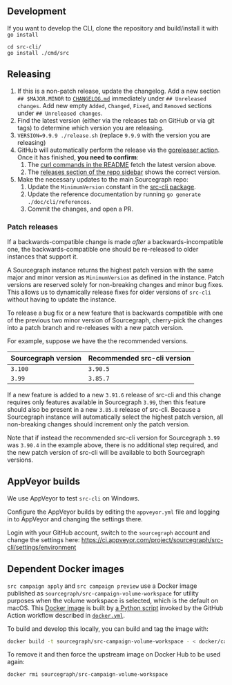 ## Development

If you want to develop the CLI, clone the repository and build/install it with `go install`

```
cd src-cli/
go install ./cmd/src
```

## Releasing

1.  If this is a non-patch release, update the changelog. Add a new section `## $MAJOR.MINOR` to [`CHANGELOG.md`](https://github.com/sourcegraph/src-cli/blob/main/CHANGELOG.md#unreleased) immediately under `## Unreleased changes`. Add new empty `Added`, `Changed`, `Fixed`, and `Removed` sections under `## Unreleased changes`.
2.  Find the latest version (either via the releases tab on GitHub or via git tags) to determine which version you are releasing.
3.  `VERSION=9.9.9 ./release.sh` (replace `9.9.9` with the version you are releasing)
4.  GitHub will automatically perform the release via the [goreleaser action](https://github.com/sourcegraph/src-cli/actions?query=workflow%3AGoreleaser). Once it has finished, **you need to confirm**:
    1. The [curl commands in the README](README.markdown#installation) fetch the latest version above.
    2. The [releases section of the repo sidebar](https://github.com/sourcegraph/src-cli) shows the correct version.
5.  Make the necessary updates to the main Sourcegraph repo:
    1. Update the `MinimumVersion` constant in the [src-cli package](https://github.com/sourcegraph/sourcegraph/tree/main/internal/src-cli/consts.go).
    2. Update the reference documentation by running `go generate ./doc/cli/references`.
    3. Commit the changes, and open a PR.

### Patch releases

If a backwards-compatible change is made _after_ a backwards-incompatible one, the backwards-compatible one should be re-released to older instances that support it.

A Sourcegraph instance returns the highest patch version with the same major and minor version as `MinimumVersion` as defined in the instance. Patch versions are reserved solely for non-breaking changes and minor bug fixes. This allows us to dynamically release fixes for older versions of `src-cli` without having to update the instance.

To release a bug fix or a new feature that is backwards compatible with one of the previous two minor version of Sourcegraph, cherry-pick the changes into a patch branch and re-releases with a new patch version. 

For example, suppose we have the the recommended versions.

| Sourcegraph version | Recommended src-cli version |
| ------------------- | --------------------------- | 
| `3.100`             | `3.90.5`                    |
| `3.99`              | `3.85.7`                    |

If a new feature is added to a new `3.91.6` release of src-cli and this change requires only features available in Sourcegraph `3.99`, then this feature should also be present in a new `3.85.8` release of src-cli. Because a Sourcegraph instance will automatically select the highest patch version, all non-breaking changes should increment only the patch version. 

Note that if instead the recommended src-cli version for Sourcegraph `3.99` was `3.90.4` in the example above, there is no additional step required, and the new patch version of src-cli will be available to both Sourcegraph versions.

## AppVeyor builds

We use AppVeyor to test `src-cli` on Windows.

Configure the AppVeyor builds by editing the `appveyor.yml` file and logging in to AppVeyor and changing the settings there.

Login with your GitHub account, switch to the `sourcegraph` account and change the settings here: https://ci.appveyor.com/project/sourcegraph/src-cli/settings/environment

## Dependent Docker images

`src campaign apply` and `src campaign preview` use a Docker image published as `sourcegraph/src-campaign-volume-workspace` for utility purposes when the volume workspace is selected, which is the default on macOS. This [Docker image](./docker/campaign-volume-workspace/Dockerfile) is built by [a Python script](./docker/campaign-volume-workspace/push.sh) invoked by the GitHub Action workflow described in [`docker.yml`](.github/workflows/docker.yml).

To build and develop this locally, you can build and tag the image with:

```sh
docker build -t sourcegraph/src-campaign-volume-workspace - < docker/campaign-volume-workspace/Dockerfile
```

To remove it and then force the upstream image on Docker Hub to be used again:

```sh
docker rmi sourcegraph/src-campaign-volume-workspace
```
